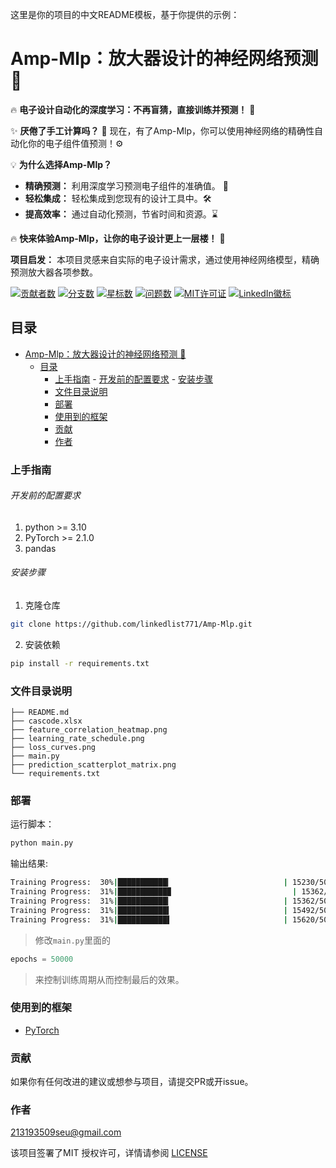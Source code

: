 这里是你的项目的中文README模板，基于你提供的示例：

# Amp-Mlp：放大器设计的神经网络预测 🚀

🔥 **电子设计自动化的深度学习：不再盲猜，直接训练并预测！** 🚀

✨ **厌倦了手工计算吗？** 🐢 现在，有了Amp-Mlp，你可以使用神经网络的精确性自动化你的电子组件值预测！⚙️

💡 **为什么选择Amp-Mlp？**

* **精确预测：** 利用深度学习预测电子组件的准确值。 🎯
* **轻松集成：** 轻松集成到您现有的设计工具中。🛠️
* **提高效率：** 通过自动化预测，节省时间和资源。⌛

🔥 **快来体验Amp-Mlp，让你的电子设计更上一层楼！** 🚀

**项目启发：** 本项目灵感来自实际的电子设计需求，通过使用神经网络模型，精确预测放大器各项参数。

<!-- 项目徽章 -->

[![贡献者数][contributors-shield]][contributors-url]
[![分支数][forks-shield]][forks-url]
[![星标数][stars-shield]][stars-url]
[![问题数][issues-shield]][issues-url]
[![MIT许可证][license-shield]][license-url]
[![LinkedIn徽标][linkedin-shield]][linkedin-url]

## 目录

- [Amp-Mlp：放大器设计的神经网络预测 🚀](#amp-mlp放大器设计的神经网络预测-)
  - [目录](#目录)
    - [上手指南](#上手指南)
          - [开发前的配置要求](#开发前的配置要求)
          - [安装步骤](#安装步骤)
    - [文件目录说明](#文件目录说明)
    - [部署](#部署)
    - [使用到的框架](#使用到的框架)
    - [贡献](#贡献)
    - [作者](#作者)

### 上手指南

###### 开发前的配置要求

1. python >= 3.10
2. PyTorch >= 2.1.0
3. pandas

###### 安装步骤

1. 克隆仓库

```sh
git clone https://github.com/linkedlist771/Amp-Mlp.git
```

2. 安装依赖

```bash
pip install -r requirements.txt
```

### 文件目录说明

```
├── README.md
├── cascode.xlsx
├── feature_correlation_heatmap.png
├── learning_rate_schedule.png
├── loss_curves.png
├── main.py
├── prediction_scatterplot_matrix.png
└── requirements.txt
```

### 部署

运行脚本：
```bash
python main.py
```

输出结果:
```bash
Training Progress:  30%|███████████▎                         | 15230/50000 [00:12<00:27, 1280.55it/s, loss=95.1, test_loss=89.5]Epoch 15270: reducing learning rate of group 0 to 8.0000e-04.
Training Progress:  31%|███████████▉                           | 15362/50000 [00:12<00:26, 1291.34it/s, loss=95, test_loss=89.5]Epoch 15371: reducing learning rate of group 0 to 6.4000e-04.
Training Progress:  31%|███████████▎                         | 15362/50000 [00:12<00:26, 1291.34it/s, loss=94.9, test_loss=89.4]Epoch 15472: reducing learning rate of group 0 to 5.1200e-04.
Training Progress:  31%|███████████▍                         | 15492/50000 [00:12<00:27, 1273.47it/s, loss=94.9, test_loss=89.4]Epoch 15573: reducing learning rate of group 0 to 4.0960e-04.
Training Progress:  31%|███████████▌                         | 15620/50000 [00:12<00:28, 1226.60it/s, loss=94.8, test_loss=89.4]Epoch 15674: reducing learning rate of group 0 to 3.2768e-04.
```


> 修改`main.py`里面的 
```python
epochs = 50000
```
> 来控制训练周期从而控制最后的效果。 



### 使用到的框架

- [PyTorch](https://pytorch.org)

### 贡献

如果你有任何改进的建议或想参与项目，请提交PR或开issue。

### 作者

213193509seu@gmail.com

该项目签署了MIT 授权许可，详情请参阅 [LICENSE](LICENSE)
<!-- links -->
[your-project-path]:shaojintian/Best_README_template
[contributors-shield]: https://img.shields.io/github/contributors/shaojintian/Best_README_template.svg?style=flat-square
[contributors-url]: https://github.com/shaojintian/Best_README_template/graphs/contributors
[forks-shield]: https://img.shields.io/github/forks/shaojintian/Best_README_template.svg?style=flat-square
[forks-url]: https://github.com/shaojintian/Best_README_template/network/members
[stars-shield]: https://img.shields.io/github/stars/shaojintian/Best_README_template.svg?style=flat-square
[stars-url]: https://github.com/shaojintian/Best_README_template/stargazers
[issues-shield]: https://img.shields.io/github/issues/shaojintian/Best_README_template.svg?style=flat-square
[issues-url]: https://img.shields.io/github/issues/shaojintian/Best_README_template.svg
[license-shield]: https://img.shields.io/github/license/shaojintian/Best_README_template.svg?style=flat-square
[license-url]: https://github.com/shaojintian/Best_README_template/blob/master/LICENSE.txt
[linkedin-shield]: https://img.shields.io/badge/-LinkedIn-black.svg?style=flat-square&logo=linkedin&colorB=555
[linkedin-url]: https://linkedin.com/in/shaojintian
